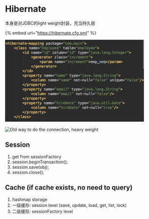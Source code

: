 # Hibernate

本身是对JDBC的light weight封装，充当持久层

{% embed url="https://hibernate.cfg.xml" %}

![xml 代替 real mapping](<../.gitbook/assets/image (2).png>)

![Old way to do the connection, heavy weight](https://firebasestorage.googleapis.com/v0/b/gitbook-x-prod.appspot.com/o/spaces%2F-MFqvIOP6F1uRQ6y7Bto%2Fuploads%2FDPaV4UNjNzohh2UiC8v3%2Ffile.png?alt=media)



## Session

1. get from sessionFactory
2. session.beginTransaction();
3. session.save(obj);
4. session.close();

## Cache (if cache exists, no need to query)

1. hashmap storage
2. 一级缓存: session level (save, update, load, get, list, lock)
3. 二级缓存: sessionFactory level

